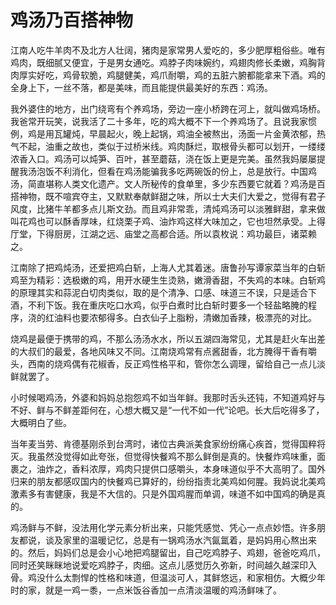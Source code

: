 # 鸡汤乃百搭神物

江南人吃牛羊肉不及北方人壮阔，猪肉是家常男人爱吃的，多少肥厚粗俗些。唯有鸡肉，既细腻又便宜，于是男女通吃。鸡脖子肉味婉约，鸡翅肉修长柔嫩，鸡胸背肉厚实好吃，鸡骨软脆，鸡腿健美，鸡爪耐嚼，鸡的五脏六腑都能拿来下酒。鸡的全身上下，一丝不落，都是美味，而且能提供最美好的东西：鸡汤。

我外婆住的地方，出门绕弯有个养鸡场，旁边一座小桥跨在河上，就叫做鸡场桥。我爸常开玩笑，说我活了二十多年，吃的鸡大概不下一个养鸡场了。且说我家惯例，鸡是用瓦罐炖，早晨起火，晚上起锅，鸡油全被熬出，汤面一片金黄浓郁，热气不起，油重之故也，类似于过桥米线。鸡肉酥烂，取根骨头都可以划开，一缕缕浓香入口。鸡汤可以炖笋、百叶，甚至蘑菇，浇在饭上更是完美。虽然我妈屡屡提醒我汤泡饭不利消化，但看在鸡汤能骗我多吃两碗饭的份上，总是放行。中国鸡汤，简直堪称人类文化遗产。文人所秘传的食单里，多少东西要它就着？鸡汤是百搭神物，既不喧宾夺主，又默默奉献鲜甜之味，所以士大夫们大爱之，觉得有君子风度，比猪牛羊都多点儿斯文劲。而且鸡非常乖，清炖鸡汤可以淡雅鲜甜，拿来做叫花鸡也可以酥香厚味，红烧栗子鸡、油炸鸡这样大味加之，它也坦然承受。上得厅堂，下得厨房，江湖之远、庙堂之高都合适。所以袁枚说：鸡功最巨，诸菜赖之。

江南除了把鸡炖汤，还爱把鸡白斩，上海人尤其着迷。唐鲁孙写谭家菜当年的白斩鸡至为精彩：选极嫩的鸡，用开水硬生生烫熟，嫩滑香甜，不失鸡的本味。白斩鸡的原理其实和蒜泥白切肉类似，取的是个清净、口感、味道三不误，只是适合下酒，不利下饭。我在重庆吃口水鸡，似乎白煮时比白斩时要多一个轻盐略腌的程序，浇的红油料也要浓郁得多。白衣仙子上脂粉，清嫩加香辣，极漂亮的对比。

烧鸡是最便于携带的鸡，不那么汤汤水水，所以五湖四海常见，尤其是赶火车出差的大叔们的最爱，各地风味又不同。江南烧鸡常有点酱甜香，北方腌得干香有嚼头，西南的烧鸡偶有花椒香，反正鸡性格平和，管你怎么调理，留给自己一点儿淡鲜就罢了。

小时候喝鸡汤，外婆和妈妈总抱怨鸡不如当年鲜。我那时舌头还钝，不知道鸡好与不好、鲜与不鲜差距何在，心想大概又是“一代不如一代”论吧。长大后吃得多了，大概明白了些。

当年麦当劳、肯德基刚杀到台湾时，诸位古典派美食家纷纷痛心疾首，觉得国粹将灭。我虽然没觉得如此夸张，但觉得快餐鸡不那么鲜倒是真的。快餐炸鸡味重，面裹之，油炸之，香料浓厚，鸡肉只提供口感嚼头，本身味道似乎不大高明了。国外归来的朋友都感叹国内的快餐鸡已算好的，纷纷指责北美鸡如何腥。我妈说北美鸡激素多有害健康，我是不大信的。只是外国鸡腥而单调，味道不如中国鸡的确是真的。

鸡汤鲜与不鲜，没法用化学元素分析出来，只能凭感觉、凭心一点点妙悟。许多朋友都说，谈及家里的温暖记忆，总是有一锅鸡汤水汽氤氲着，是妈妈用心熬出来的。然后，妈妈们总是会小心地把鸡腿留出，自己吃鸡脖子、鸡翅，爸爸吃鸡爪，同时还笑眯眯地说爱吃鸡脖子，肉细。这点儿感觉历久弥新，时间越久越深印入骨。鸡没什么太剽悍的性格和味道，但温淡可人，其鲜悠远，和家相仿。大概少年时的家，就是一鸡一黍，一点米饭谷香加一点清淡温暖的鸡汤鲜味了。